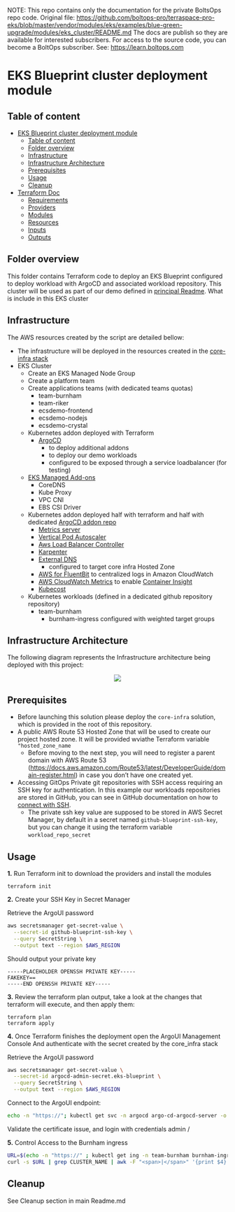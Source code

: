 <!-- note marker start -->
NOTE: This repo contains only the documentation for the private BoltsOps repo code.
Original file: https://github.com/boltops-pro/terraspace-pro-eks/blob/master/vendor/modules/eks/examples/blue-green-upgrade/modules/eks_cluster/README.md
The docs are publish so they are available for interested subscribers.
For access to the source code, you can become a BoltOps subscriber.
See: https://learn.boltops.com

<!-- note marker end -->

# EKS Blueprint cluster deployment module

## Table of content

- [EKS Blueprint cluster deployment module](#eks-blueprint-cluster-deployment-module)
  - [Table of content](#table-of-content)
  - [Folder overview](#folder-overview)
  - [Infrastructure](#infrastructure)
  - [Infrastructure Architecture](#infrastructure-architecture)
  - [Prerequisites](#prerequisites)
  - [Usage](#usage)
  - [Cleanup](#cleanup)
- [Terraform Doc](#terraform-doc)
  - [Requirements](#requirements)
  - [Providers](#providers)
  - [Modules](#modules)
  - [Resources](#resources)
  - [Inputs](#inputs)
  - [Outputs](#outputs)

## Folder overview

This folder contains Terraform code to deploy an EKS Blueprint configured to deploy workload with ArgoCD and associated workload repository.
This cluster will be used as part of our demo defined in [principal Readme](../README.md).
What is include in this EKS cluster

## Infrastructure

The AWS resources created by the script are detailed bellow:

- The infrastructure will be deployed in the resources created in the [core-infra stack](../core-infra/README.md)
- EKS Cluster
  - Create an EKS Managed Node Group
  - Create a platform team
  - Create applications teams (with dedicated teams quotas)
    - team-burnham
    - team-riker
    - ecsdemo-frontend
    - ecsdemo-nodejs
    - ecsdemo-crystal
  - Kubernetes addon deployed with Terraform
    - [ArgoCD](https://aws-ia.github.io/terraform-aws-eks-blueprints/main/add-ons/argocd/)
      - to deploy additional addons
      - to deploy our demo workloads
      - configured to be exposed through a service loadbalancer (for testing)
  - [EKS Managed Add-ons](https://aws-ia.github.io/terraform-aws-eks-blueprints/add-ons/managed-add-ons/)
    - CoreDNS
    - Kube Proxy
    - VPC CNI
    - EBS CSI Driver
  - Kubernetes addon deployed half with terraform and half with dedicated [ArgoCD addon repo](https://github.com/aws-samples/eks-blueprints-add-ons)
    - [Metrics server](https://aws-ia.github.io/terraform-aws-eks-blueprints/main/add-ons/metrics-server/)
    - [Vertical Pod Autoscaler](https://aws-ia.github.io/terraform-aws-eks-blueprints/main/add-ons/vpa/)
    - [Aws Load Balancer Controller](https://aws-ia.github.io/terraform-aws-eks-blueprints/main/add-ons/aws-load-balancer-controller/)
    - [Karpenter](https://aws-ia.github.io/terraform-aws-eks-blueprints/main/add-ons/karpenter/)
    - [External DNS](https://aws-ia.github.io/terraform-aws-eks-blueprints/main/add-ons/external-dns/)
      - configured to target core infra Hosted Zone
    - [AWS for FluentBit](https://aws-ia.github.io/terraform-aws-eks-blueprints/main/add-ons/aws-for-fluent-bit/) to centralized logs in Amazon CloudWatch
    - [AWS CloudWatch Metrics](https://aws-ia.github.io/terraform-aws-eks-blueprints/main/add-ons/aws-cloudwatch-metrics/) to enable [Container Insight](https://docs.aws.amazon.com/AmazonCloudWatch/latest/monitoring/ContainerInsights.html)
    - [Kubecost](https://aws-ia.github.io/terraform-aws-eks-blueprints/main/add-ons/kubecost/)
  - Kubernetes workloads (defined in a dedicated github repository repository)
    - team-burnham
      - burnham-ingress configured with weighted target groups

## Infrastructure Architecture

The following diagram represents the Infrastructure architecture being deployed with this project:

<p align="center">
  <img src="../static/archi-blue-green.png"/>
</p>

## Prerequisites

- Before launching this solution please deploy the `core-infra` solution, which is provided in the root of this repository.
- A public AWS Route 53 Hosted Zone that will be used to create our project hosted zone. It will be provided wviathe Terraform variable `"hosted_zone_name`
  - Before moving to the next step, you will need to register a parent domain with AWS Route 53 (https://docs.aws.amazon.com/Route53/latest/DeveloperGuide/domain-register.html) in case you don’t have one created yet.
- Accessing GitOps Private git repositories with SSH access requiring an SSH key for authentication. In this example our workloads repositories are stored in GitHub, you can see in GitHub documentation on how to [connect with SSH](https://docs.github.com/en/authentication/connecting-to-github-with-ssh).
  - The private ssh key value are supposed to be stored in AWS Secret Manager, by default in a secret named `github-blueprint-ssh-key`, but you can change it using the terraform variable `workload_repo_secret`

## Usage

**1.** Run Terraform init to download the providers and install the modules

```shell
terraform init
```

**2.** Create your SSH Key in Secret Manager

Retrieve the ArgoUI password

```bash
aws secretsmanager get-secret-value \
  --secret-id github-blueprint-ssh-key \
  --query SecretString \
  --output text --region $AWS_REGION
```
Should output your private key
```
-----PLACEHOLDER OPENSSH PRIVATE KEY-----
FAKEKEY==
-----END OPENSSH PRIVATE KEY-----
```


**3.** Review the terraform plan output, take a look at the changes that terraform will execute, and then apply them:

```shell
terraform plan
terraform apply
```

**4.** Once Terraform finishes the deployment open the ArgoUI Management Console And authenticate with the secret created by the core_infra stack

Retrieve the ArgoUI password

```bash
aws secretsmanager get-secret-value \
  --secret-id argocd-admin-secret.eks-blueprint \
  --query SecretString \
  --output text --region $AWS_REGION
```

Connect to the ArgoUI endpoint:

```bash
echo -n "https://"; kubectl get svc -n argocd argo-cd-argocd-server -o json | jq ".status.loadBalancer.ingress[0].hostname" -r
```

Validate the certificate issue, and login with credentials admin / <previous password from secretsmanager>

**5.** Control Access to the Burnham ingress

```bash
URL=$(echo -n "https://" ; kubectl get ing -n team-burnham burnham-ingress -o json | jq ".spec.rules[0].host" -r)
curl -s $URL | grep CLUSTER_NAME | awk -F "<span>|</span>" '{print $4}'
```

## Cleanup

See Cleanup section in main Readme.md
